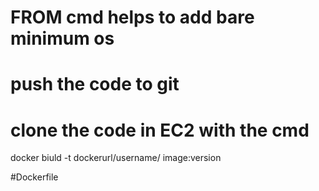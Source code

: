 # FROM  cmd helps to add bare minimum os
# push the code to git

# clone the code in EC2 with the cmd 

docker biuld -t dockerurl/username/ image:version

#Dockerfile
